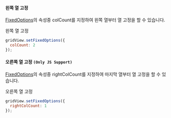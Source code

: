 #### 왼쪽 열 고정
[FixedOptions](http://help.realgrid.com/api/types/FixedOptions/)의 속성중 colCount를 지정하여 왼쪽 열부터 열 고정을 할 수 있습니다. 

<a class="btn primary small round lowercase" id="btnSetColCount">왼쪽 열 고정</a>

```js
gridView.setFixedOptions({
  colCount: 2
});
```

#### 오른쪽 열 고정 `(Only JS Support)`
[FixedOptions](http://help.realgrid.com/api/types/FixedOptions/)의 속성중 rightColCount를 지정하여 마지막 열부터 열 고정을 할 수 있습니다.  

<a class="btn primary small round lowercase" id="btnSetRightColCount">오른쪽 열 고정</a>

```js
gridView.setFixedOptions({
  rightColCount: 1
});
```

<script>

  $('#btnSetColCount').click(function() {
    gridView.setFixedOptions({
      colCount: 2
    });
  });

  $('#btnSetRightColCount').click(function() {
    gridView.setFixedOptions({
      rightColCount: 1
    });
  });  
</script>
